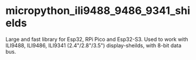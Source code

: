 # micropython_ili9488_9486_9341_shields
Large and fast library for Esp32, RPi Pico and Esp32-S3. Used to work with ILI9488, ILI9486, ILI9341 (2.4"/2.8"/3.5") display-sheilds, with 8-bit data bus.
